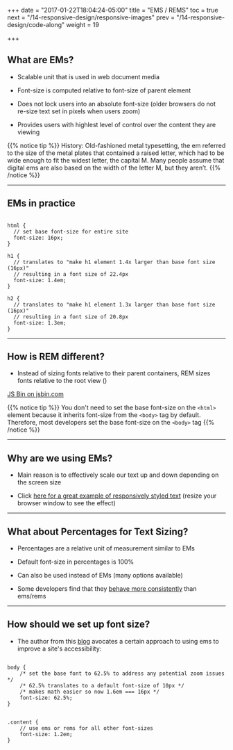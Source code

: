 +++
date = "2017-01-22T18:04:24-05:00"
title = "EMS / REMS"
toc = true
next = "/14-responsive-design/responsive-images"
prev = "/14-responsive-design/code-along"
weight = 19

+++


## What are EMs?

- Scalable unit that is used in web document media

- Font-size is computed relative to font-size of parent element

- Does not lock users into an absolute font-size (older browsers do not re-size text set in pixels when users zoom)

- Provides users with highlest level of control over the content they are viewing


{{% notice tip %}}
History: Old-fashioned metal typesetting, the em referred to the size of the metal plates that contained a raised letter, which had to be wide enough to fit the widest letter, the capital M.  Many people assume that digital ems are also based on the width of the letter M, but they aren’t.
{{% /notice %}}


---


## EMs in practice

 ``` 

 html {
   // set base font-size for entire site
   font-size: 16px;
 }

 h1 {
   // translates to "make h1 element 1.4x larger than base font size (16px)"
   // resulting in a font size of 22.4px
   font-size: 1.4em;
 }

 h2 {
   // translates to "make h1 element 1.3x larger than base font size (16px)"
   // resulting in a font size of 20.8px
   font-size: 1.3em;
 }

 ```

---

## How is REM different?

- Instead of sizing fonts relative to their parent containers, REM sizes fonts relative to the root view (<html>)


<a class="jsbin-embed" href="https://jsbin.com/jejubot/embed?css,output">JS Bin on jsbin.com</a><script src="https://static.jsbin.com/js/embed.min.js?3.41.5"></script>

{{% notice tip %}}
You don't need to set the base font-size on the `<html>` element because it inherits font-size from the `<body>` tag by default. Therefore, most developers set the base font-size on the `<body>` tag
{{% /notice %}}

---

## Why are we using EMs?

- Main reason is to effectively scale our text up and down depending on the screen size

- Click [here for a great example of responsively styled text](http://alistapart.com/d/responsive-web-design/ex/ex-article.html) (resize your browser window to see the effect)


---

## What about Percentages for Text Sizing?

- Percentages are a relative unit of measurement similar to EMs

- Default font-size in percentages is 100%

- Can also be used instead of EMs (many options available)

- Some developers find that they [behave more consistently](http://kyleschaeffer.com/development/css-font-size-em-vs-px-vs-pt-vs/) than ems/rems

---

## How should we set up font size?

- The author from this [blog](http://engageinteractive.co.uk/blog/em-vs-rem-vs-px) avocates a certain approach to using ems to improve a site's accessibility:


```

body {
	/* set the base font to 62.5% to address any potential zoom issues */
	/* 62.5% translates to a default font-size of 10px */
	/* makes math easier so now 1.6em === 16px */
	font-size: 62.5%;
}


.content {
	// use ems or rems for all other font-sizes
	font-size: 1.2em;
}

```
